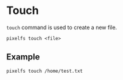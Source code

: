 # Touch

`touch` command is used to create a new file.

```shell
pixelfs touch <file>
```

## Example

```shell
pixelfs touch /home/test.txt
```
